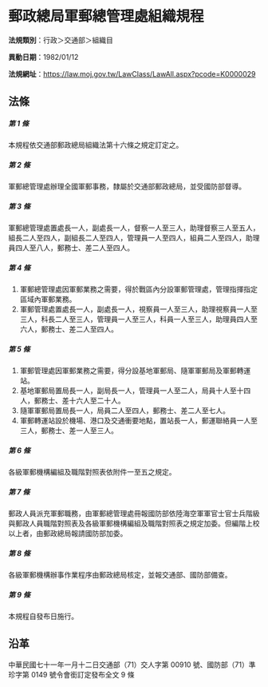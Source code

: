# 郵政總局軍郵總管理處組織規程


**法規類別**：行政＞交通部＞組織目

**異動日期**：1982/01/12  

**法規網址**：https://law.moj.gov.tw/LawClass/LawAll.aspx?pcode=K0000029



## 法條
##### 第 1 條
本規程依交通部郵政總局組織法第十六條之規定訂定之。

##### 第 2 條
軍郵總管理處辦理全國軍郵事務，隸屬於交通部郵政總局，並受國防部督導。

##### 第 3 條
軍郵總管理處置處長一人，副處長一人，督察一人至三人，助理督察三人至五人，組長二人至四人，副組長二人至四人，管理員一人至四人，組員二人至四人，助理員四人至八人，郵務士、差二人至四人。

##### 第 4 條
1. 軍郵總管理處因軍郵業務之需要，得於戰區內分設軍郵管理處，管理指揮指定區域內軍郵業務。
1. 軍郵管理處置處長一人，副處長一人，視察員一人至三人，助理視察員一人至三人，科長二人至三人，管理員一人至三人，科員一人至三人，助理員四人至六人，郵務士、差二人至四人。

##### 第 5 條
1. 軍郵管理處因軍郵業務之需要，得分設基地軍郵局、隨軍軍郵局及軍郵轉運站。
1. 基地軍郵局置局長一人，副局長一人，管理員一人至二人，局員十人至十四人，郵務士、差十六人至二十人。
1. 隨軍軍郵局置局長一人，局員二人至四人，郵務士、差二人至七人。
1. 軍郵轉運站設於機場、港口及交通衝要地點，置站長一人，郵運聯絡員一人至三人，郵務士、差一人至三人。

##### 第 6 條
各級軍郵機構編組及職階對照表依附件一至五之規定。

##### 第 7 條
郵政人員派充軍郵職務，由軍郵總管理處冊報國防部依陸海空軍軍官士官士兵階級與郵政人員職階對照表及各級軍郵機構編組及職階對照表之規定加委。但編階上校以上者，由郵政總局報請國防部加委。

##### 第 8 條
各級軍郵機構辦事作業程序由郵政總局核定，並報交通部、國防部備查。

##### 第 9 條
本規程自發布日施行。

## 沿革
中華民國七十一年一月十二日交通部（71）交人字第 00910  號、國防部（71）準珍字第 0149 號令會銜訂定發布全文 9  條
